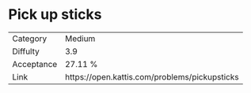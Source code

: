 # Pick up sticks

<table>
    <tr>
        <td>Category</td>
        <td>Medium</td>
    </tr>
    <tr>
        <td>Diffulty</td>
        <td>3.9</td>
    </tr>
    <tr>
        <td>Acceptance</td>
        <td>27.11 %</td>
    </tr>
    <tr>
        <td>Link</td>
        <td>https://open.kattis.com/problems/pickupsticks</td>
    </tr>
</table>
